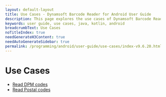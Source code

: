 ```yaml
---
layout: default-layout
title: Use Cases - Dynamsoft Barcode Reader for Android User Guide
description: This page explores the use cases of Dynamsoft Barcode Reader Android SDK.
keywords: user guide, use cases, java, kotlin, android
breadcrumbText: Use Cases
noTitleIndex: true
needGenerateH3Content: true
needAutoGenerateSidebar: true
permalink: /programming/android/user-guide/use-cases/index-v9.6.20.html
---
```


# Use Cases

* [Read DPM codes]({{site.usecases}}read-dpm-codes.html?lang=android)
* [Read Postal codes]({{site.usecases}}read-postal-codes.html?lang=android)
